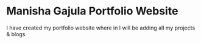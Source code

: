 # Manisha Gajula Portfolio Website

I have created my portfolio website where in I will be adding all my projects & blogs.
